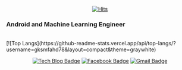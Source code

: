 <div align=center>

[![Hits](https://hits.seeyoufarm.com/api/count/incr/badge.svg?url=https%3A%2F%2Fgithub.com%2Fzzsza)](https://hits.seeyoufarm.com) 

</div>

### Android and Machine Learning Engineer
<br>
[![Top Langs](https://github-readme-stats.vercel.app/api/top-langs/?username=gksmfahd78&layout=compact&theme=graywhite)


<div align=center>

[![Tech Blog Badge](http://img.shields.io/badge/-Tech%20blog-black?style=flat-square&logo=github&link=https://zzsza.github.io/)](https://gksmfahd78.github.io/) 
[![Facebook Badge](https://img.shields.io/badge/-Facebook-1877f2?style=flat-square&logo=facebook&logoColor=white&link=https://www.facebook.com/gksmfahd78)](https://www.facebook.com/gksmfahd78) 
[![Gmail Badge](https://img.shields.io/badge/-Gmail-d14836?style=flat-square&logo=Gmail&logoColor=white&link=mailto:snugyun01@gmail.com)](mailto:dlehdgus0413@gmail.com)
</div>

